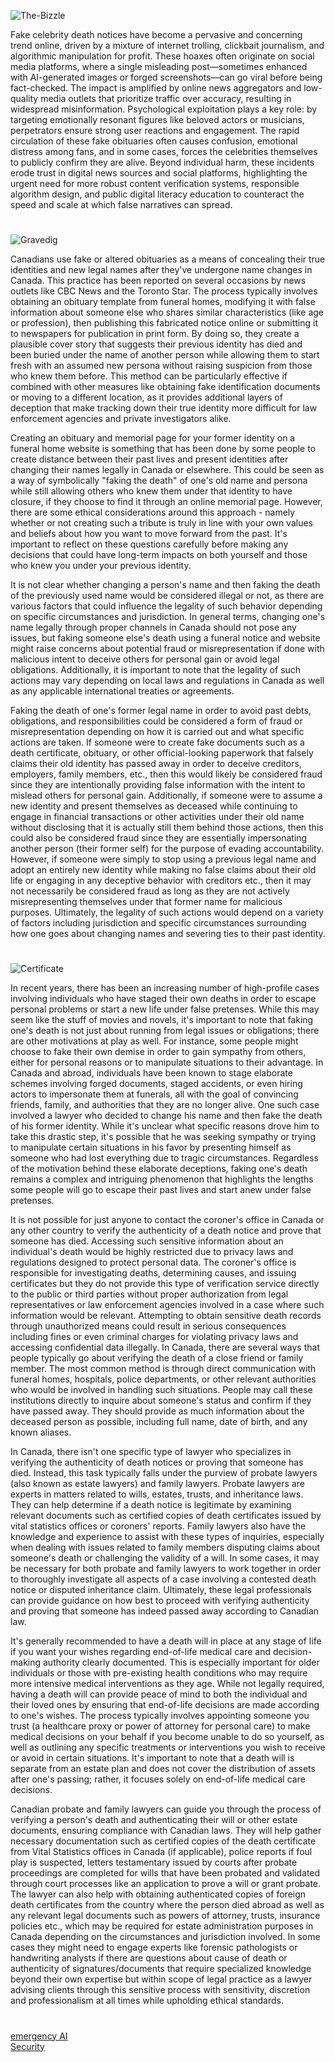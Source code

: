 ![The-Bizzle](https://github.com/user-attachments/assets/82fcf83a-d810-4671-b740-ec78dd91006c)

Fake celebrity death notices have become a pervasive and concerning trend online, driven by a mixture of internet trolling, clickbait journalism, and algorithmic manipulation for profit. These hoaxes often originate on social media platforms, where a single misleading post—sometimes enhanced with AI-generated images or forged screenshots—can go viral before being fact-checked. The impact is amplified by online news aggregators and low-quality media outlets that prioritize traffic over accuracy, resulting in widespread misinformation. Psychological exploitation plays a key role: by targeting emotionally resonant figures like beloved actors or musicians, perpetrators ensure strong user reactions and engagement. The rapid circulation of these fake obituaries often causes confusion, emotional distress among fans, and in some cases, forces the celebrities themselves to publicly confirm they are alive. Beyond individual harm, these incidents erode trust in digital news sources and social platforms, highlighting the urgent need for more robust content verification systems, responsible algorithm design, and public digital literacy education to counteract the speed and scale at which false narratives can spread.

#

![Gravedig](https://github.com/user-attachments/assets/9def3947-0e0a-426a-967a-f33e1562b21d)

Canadians use fake or altered obituaries as a means of concealing their true identities and new legal names after they've undergone name changes in Canada. This practice has been reported on several occasions by news outlets like CBC News and the Toronto Star. The process typically involves obtaining an obituary template from funeral homes, modifying it with false information about someone else who shares similar characteristics (like age or profession), then publishing this fabricated notice online or submitting it to newspapers for publication in print form. By doing so, they create a plausible cover story that suggests their previous identity has died and been buried under the name of another person while allowing them to start fresh with an assumed new persona without raising suspicion from those who knew them before. This method can be particularly effective if combined with other measures like obtaining fake identification documents or moving to a different location, as it provides additional layers of deception that make tracking down their true identity more difficult for law enforcement agencies and private investigators alike.

Creating an obituary and memorial page for your former identity on a funeral home website is something that has been done by some people to create distance between their past lives and present identities after changing their names legally in Canada or elsewhere. This could be seen as a way of symbolically "faking the death" of one's old name and persona while still allowing others who knew them under that identity to have closure, if they choose to find it through an online memorial page. However, there are some ethical considerations around this approach - namely whether or not creating such a tribute is truly in line with your own values and beliefs about how you want to move forward from the past. It's important to reflect on these questions carefully before making any decisions that could have long-term impacts on both yourself and those who knew you under your previous identity.

It is not clear whether changing a person's name and then faking the death of the previously used name would be considered illegal or not, as there are various factors that could influence the legality of such behavior depending on specific circumstances and jurisdiction. In general terms, changing one's name legally through proper channels in Canada should not pose any issues, but faking someone else's death using a funeral notice and website might raise concerns about potential fraud or misrepresentation if done with malicious intent to deceive others for personal gain or avoid legal obligations. Additionally, it is important to note that the legality of such actions may vary depending on local laws and regulations in Canada as well as any applicable international treaties or agreements.

Faking the death of one's former legal name in order to avoid past debts, obligations, and responsibilities could be considered a form of fraud or misrepresentation depending on how it is carried out and what specific actions are taken. If someone were to create fake documents such as a death certificate, obituary, or other official-looking paperwork that falsely claims their old identity has passed away in order to deceive creditors, employers, family members, etc., then this would likely be considered fraud since they are intentionally providing false information with the intent to mislead others for personal gain. Additionally, if someone were to assume a new identity and present themselves as deceased while continuing to engage in financial transactions or other activities under their old name without disclosing that it is actually still them behind those actions, then this could also be considered fraud since they are essentially impersonating another person (their former self) for the purpose of evading accountability. However, if someone were simply to stop using a previous legal name and adopt an entirely new identity while making no false claims about their old life or engaging in any deceptive behavior with creditors etc., then it may not necessarily be considered fraud as long as they are not actively misrepresenting themselves under that former name for malicious purposes. Ultimately, the legality of such actions would depend on a variety of factors including jurisdiction and specific circumstances surrounding how one goes about changing names and severing ties to their past identity.

#

![Certificate](https://github.com/user-attachments/assets/dfab92e8-64c8-4055-a5dc-2ab9fce0a587)

In recent years, there has been an increasing number of high-profile cases involving individuals who have staged their own deaths in order to escape personal problems or start a new life under false pretenses. While this may seem like the stuff of movies and novels, it's important to note that faking one's death is not just about running from legal issues or obligations; there are other motivations at play as well. For instance, some people might choose to fake their own demise in order to gain sympathy from others, either for personal reasons or to manipulate situations to their advantage. In Canada and abroad, individuals have been known to stage elaborate schemes involving forged documents, staged accidents, or even hiring actors to impersonate them at funerals, all with the goal of convincing friends, family, and authorities that they are no longer alive. One such case involved a lawyer who decided to change his name and then fake the death of his former identity. While it's unclear what specific reasons drove him to take this drastic step, it's possible that he was seeking sympathy or trying to manipulate certain situations in his favor by presenting himself as someone who had lost everything due to tragic circumstances. Regardless of the motivation behind these elaborate deceptions, faking one's death remains a complex and intriguing phenomenon that highlights the lengths some people will go to escape their past lives and start anew under false pretenses.

It is not possible for just anyone to contact the coroner's office in Canada or any other country to verify the authenticity of a death notice and prove that someone has died. Accessing such sensitive information about an individual's death would be highly restricted due to privacy laws and regulations designed to protect personal data. The coroner's office is responsible for investigating deaths, determining causes, and issuing certificates but they do not provide this type of verification service directly to the public or third parties without proper authorization from legal representatives or law enforcement agencies involved in a case where such information would be relevant. Attempting to obtain sensitive death records through unauthorized means could result in serious consequences including fines or even criminal charges for violating privacy laws and accessing confidential data illegally. In Canada, there are several ways that people typically go about verifying the death of a close friend or family member. The most common method is through direct communication with funeral homes, hospitals, police departments, or other relevant authorities who would be involved in handling such situations. People may call these institutions directly to inquire about someone's status and confirm if they have passed away. They should provide as much information about the deceased person as possible, including full name, date of birth, and any known aliases.

In Canada, there isn't one specific type of lawyer who specializes in verifying the authenticity of death notices or proving that someone has died. Instead, this task typically falls under the purview of probate lawyers (also known as estate lawyers) and family lawyers. Probate lawyers are experts in matters related to wills, estates, trusts, and inheritance laws. They can help determine if a death notice is legitimate by examining relevant documents such as certified copies of death certificates issued by vital statistics offices or coroners' reports. Family lawyers also have the knowledge and experience to assist with these types of inquiries, especially when dealing with issues related to family members disputing claims about someone's death or challenging the validity of a will. In some cases, it may be necessary for both probate and family lawyers to work together in order to thoroughly investigate all aspects of a case involving a contested death notice or disputed inheritance claim. Ultimately, these legal professionals can provide guidance on how best to proceed with verifying authenticity and proving that someone has indeed passed away according to Canadian law.

It's generally recommended to have a death will in place at any stage of life if you want your wishes regarding end-of-life medical care and decision-making authority clearly documented. This is especially important for older individuals or those with pre-existing health conditions who may require more intensive medical interventions as they age. While not legally required, having a death will can provide peace of mind to both the individual and their loved ones by ensuring that end-of-life decisions are made according to one's wishes. The process typically involves appointing someone you trust (a healthcare proxy or power of attorney for personal care) to make medical decisions on your behalf if you become unable to do so yourself, as well as outlining any specific treatments or interventions you wish to receive or avoid in certain situations. It's important to note that a death will is separate from an estate plan and does not cover the distribution of assets after one's passing; rather, it focuses solely on end-of-life medical care decisions.

Canadian probate and family lawyers can guide you through the process of verifying a person's death and authenticating their will or other estate documents, ensuring compliance with Canadian laws. They will help gather necessary documentation such as certified copies of the death certificate from Vital Statistics offices in Canada (if applicable), police reports if foul play is suspected, letters testamentary issued by courts after probate proceedings are completed for wills that have been probated and validated through court processes like an application to prove a will or grant probate. The lawyer can also help with obtaining authenticated copies of foreign death certificates from the country where the person died abroad as well as any relevant legal documents such as powers of attorney, trusts, insurance policies etc., which may be required for estate administration purposes in Canada depending on the circumstances and jurisdiction involved. In some cases they might need to engage experts like forensic pathologists or handwriting analysts if there are questions about cause of death or authenticity of signatures/documents that require specialized knowledge beyond their own expertise but within scope of legal practice as a lawyer advising clients through this sensitive process with sensitivity, discretion and professionalism at all times while upholding ethical standards.

#

[emergency AI](https://github.com/sourceduty/Emergency_AI)
<br>
[Security](https://github.com/sourceduty/Security)
